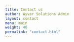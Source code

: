 ```yaml
---
title: Contact us
author: Wyver Solutions Admin
layout: contact
menu: main
weight: 40
permalink: "contact.html"
---
```

